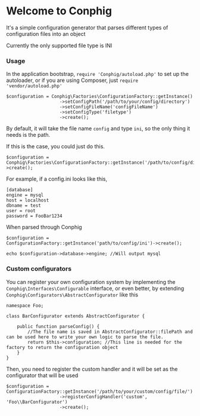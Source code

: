 # Welcome to Conphig

It's a simple configuration generator that parses different types of configuration files into an object

Currently the only supported file type is INI

### Usage

In the application bootstrap, `require 'Conphig/autoload.php'` to set up the autoloader, or if you are using Composer, just 
`require 'vendor/autoload.php'`

```
$configuration = Conphig\Factories\ConfigurationFactory::getInstance()
					->setConfigPath('/path/to/your/config/directory')
					->setConfigFileName('configFileName')
					->setConfigType('filetype')
					->create();
```

By default, it will take the file name `config` and type `ini`, so the only thing it needs is the path.

If this is the case, you could just do this.

```
$configuration = Conphig\Factories\ConfigurationFactory::getInstance('/path/to/config/directory')->create();
```

For example, if a config.ini looks like this,

```
[database]
engine = mysql
host = localhost
dbname = test
user = root
password = FooBar1234
```

When parsed through Conphig

```
$configuration = ConfigurationFactory::getInstance('path/to/config/ini')->create();

echo $configuration->database->engine; //Will output mysql
```

### Custom configurators

You can register your own configuration system by implementing the `Conphig\Interfaces\Configurable` interface,
or even better, by extending `Conphig\Configurators\AbstractConfigurator` like this

```
namespace Foo;

class BarConfigurator extends AbstractConfigurator {

	public function parseConfig() {
		//The file name is saved in AbstractConfigurator::filePath and can be used here to write your own logic to parse the file.
		return $this->configuration; //This line is needed for the factory to return the configuration object
	}
}
```

Then, you need to register the custom handler and it will be set as the configurator that will be used

```
$configuration = ConfigurationFactory::getInstance('/path/to/your/custom/config/file/')
					->registerConfigHandler('custom', 'Foo\\BarConfigurator')
					->create();
```